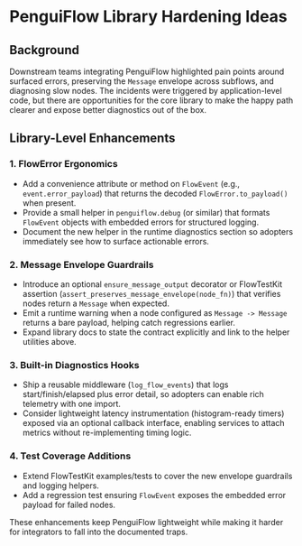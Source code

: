 # PenguiFlow Library Hardening Ideas

## Background
Downstream teams integrating PenguiFlow highlighted pain points around surfaced errors, preserving the `Message` envelope across subflows, and diagnosing slow nodes. The incidents were triggered by application-level code, but there are opportunities for the core library to make the happy path clearer and expose better diagnostics out of the box.

## Library-Level Enhancements

### 1. FlowError Ergonomics
- Add a convenience attribute or method on `FlowEvent` (e.g., `event.error_payload`) that returns the decoded `FlowError.to_payload()` when present.
- Provide a small helper in `penguiflow.debug` (or similar) that formats `FlowEvent` objects with embedded errors for structured logging.
- Document the new helper in the runtime diagnostics section so adopters immediately see how to surface actionable errors.

### 2. Message Envelope Guardrails
- Introduce an optional `ensure_message_output` decorator or FlowTestKit assertion (`assert_preserves_message_envelope(node_fn)`) that verifies nodes return a `Message` when expected.
- Emit a runtime warning when a node configured as `Message -> Message` returns a bare payload, helping catch regressions earlier.
- Expand library docs to state the contract explicitly and link to the helper utilities above.

### 3. Built-in Diagnostics Hooks
- Ship a reusable middleware (`log_flow_events`) that logs start/finish/elapsed plus error detail, so adopters can enable rich telemetry with one import.
- Consider lightweight latency instrumentation (histogram-ready timers) exposed via an optional callback interface, enabling services to attach metrics without re-implementing timing logic.

### 4. Test Coverage Additions
- Extend FlowTestKit examples/tests to cover the new envelope guardrails and logging helpers.
- Add a regression test ensuring `FlowEvent` exposes the embedded error payload for failed nodes.

These enhancements keep PenguiFlow lightweight while making it harder for integrators to fall into the documented traps.
